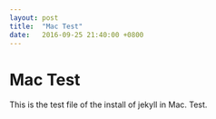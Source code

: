 ```yaml
---
layout: post
title:  "Mac Test"
date:   2016-09-25 21:40:00 +0800
---
```

# Mac Test

This is the test file of the install of jekyll in Mac.
Test.
